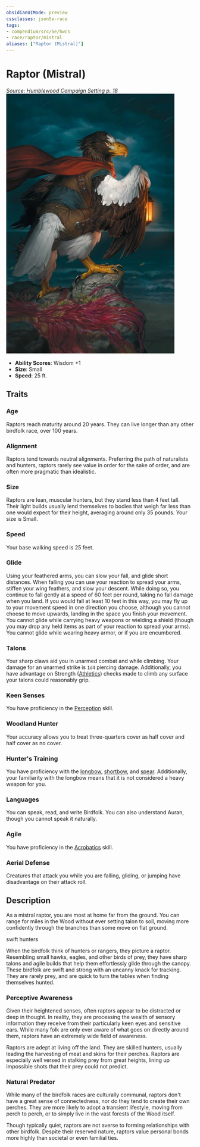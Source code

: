 ```yaml
---
obsidianUIMode: preview
cssclasses: json5e-race
tags:
- compendium/src/5e/hwcs
- race/raptor/mistral
aliases: ["Raptor (Mistral)"]
---
```

# Raptor (Mistral)
*Source: Humblewood Campaign Setting p. 18*  
![](https://raw.githubusercontent.com/5etools-mirror-2/5etools-img/main/races/HWCS/Raptor-Explorer.webp#right)  

- **Ability Scores**: Wisdom +1
- **Size**: Small
- **Speed**: 25 ft.

## Traits

### Age

Raptors reach maturity around 20 years. They can live longer than any other birdfolk race, over 100 years.

### Alignment

Raptors tend towards neutral alignments. Preferring the path of naturalists and hunters, raptors rarely see value in order for the sake of order, and are often more pragmatic than idealistic.

### Size

Raptors are lean, muscular hunters, but they stand less than 4 feet tall. Their light builds usually lend themselves to bodies that weigh far less than one would expect for their height, averaging around only 35 pounds. Your size is Small.

### Speed

Your base walking speed is 25 feet.

### Glide

Using your feathered arms, you can slow your fall, and glide short distances. When falling you can use your reaction to spread your arms, stiffen your wing feathers, and slow your descent. While doing so, you continue to fall gently at a speed of 60 feet per round, taking no fall damage when you land. If you would fall at least 10 feet in this way, you may fly up to your movement speed in one direction you choose, although you cannot choose to move upwards, landing in the space you finish your movement. You cannot glide while carrying heavy weapons or wielding a shield (though you may drop any held items as part of your reaction to spread your arms). You cannot glide while wearing heavy armor, or if you are encumbered.

### Talons

Your sharp claws aid you in unarmed combat and while climbing. Your damage for an unarmed strike is `1d4` piercing damage. Additionally, you have advantage on Strength ([Athletics](/3-Mechanics/CLI/rules/skills.md#Athletics)) checks made to climb any surface your talons could reasonably grip.

### Keen Senses

You have proficiency in the [Perception](/3-Mechanics/CLI/rules/skills.md#Perception) skill.

### Woodland Hunter

Your accuracy allows you to treat three-quarters cover as half cover and half cover as no cover.

### Hunter's Training

You have proficiency with the [longbow](/3-Mechanics/CLI/items/longbow.md), [shortbow](/3-Mechanics/CLI/items/shortbow.md), and [spear](/3-Mechanics/CLI/items/spear.md). Additionally, your familiarity with the longbow means that it is not considered a heavy weapon for you.

### Languages

You can speak, read, and write Birdfolk. You can also understand Auran, though you cannot speak it naturally.

### Agile

You have proficiency in the [Acrobatics](/3-Mechanics/CLI/rules/skills.md#Acrobatics) skill.

### Aerial Defense

Creatures that attack you while you are falling, gliding, or jumping have disadvantage on their attack roll.

## Description

As a mistral raptor, you are most at home far from the ground. You can range for miles in the Wood without ever setting talon to soil, moving more confidently through the branches than some move on flat ground.

swift hunters

When the birdfolk think of hunters or rangers, they picture a raptor. Resembling small hawks, eagles, and other birds of prey, they have sharp talons and agile builds that help them effortlessly glide through the canopy. These birdfolk are swift and strong with an uncanny knack for tracking. They are rarely prey, and are quick to turn the tables when finding themselves hunted.

### Perceptive Awareness

Given their heightened senses, often raptors appear to be distracted or deep in thought. In reality, they are processing the wealth of sensory information they receive from their particularly keen eyes and sensitive ears. While many folk are only ever aware of what goes on directly around them, raptors have an extremely wide field of awareness.

Raptors are adept at living off the land. They are skilled hunters, usually leading the harvesting of meat and skins for their perches. Raptors are especially well versed in stalking prey from great heights, lining up impossible shots that their prey could not predict.

### Natural Predator

While many of the birdfolk races are culturally communal, raptors don't have a great sense of connectedness, nor do they tend to create their own perches. They are more likely to adopt a transient lifestyle, moving from perch to perch, or to simply live in the vast forests of the Wood itself.

Though typically quiet, raptors are not averse to forming relationships with other birdfolk. Despite their reserved nature, raptors value personal bonds more highly than societal or even familial ties.